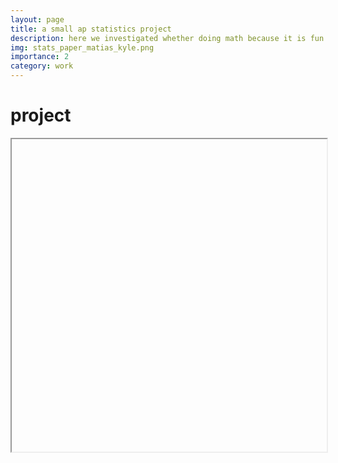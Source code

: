 ```yaml
---
layout: page
title: a small ap statistics project
description: here we investigated whether doing math because it is fun has an association with average confidence in solving math problems among high school students
img: stats_paper_matias_kyle.png
importance: 2
category: work
---
```




<html>
  <body>
    <h1>project</h1>
    <iframe data="/assets/pdf/matias-kyle-mathfunconf-stats.pdf" type="application/pdf" width="100%" height="500px">
      <p>Unable to display PDF file. <a href="/assets/pdf/matias-kyle-mathfunconf-stats.pdf">Download</a> instead.</p>
    </iframe>
  </body>
  <html>
